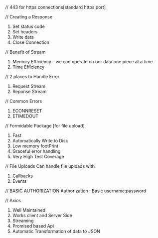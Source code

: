 // 443 for https connections[standard https port]

// Creating a Response

1.  Set status code
2.  Set headers
3.  Write data
4.  Close Connection

// Benefit of Stream

1.  Memory Efficiency - we can operate on our data one piece at a time
2.  Time Efficiency

// 2 places to Handle Error

1.  Request Stream
2.  Reponse Stream

// Common Errors

1.  ECONNRESET
2.  ETIMEDOUT

// Formidable Package [for file upload]

1.  Fast
2.  Automatically Write to Disk
3.  Low memory footPrint
4.  Graceful error handling
5.  Very High Test Coverage

// File Uploads
Can handle file uploads with

1.  Callbacks
2.  Events

// BASIC AUTHORIZATION
Authorization : Basic username:password

// Axios

1.  Well Maintained
2.  Works client and Server Side
3.  Streaming
4.  Promised based Api
5.  Automatic Transformation of data to JSON
